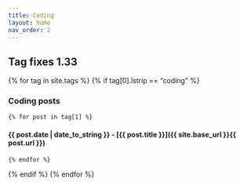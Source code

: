 ```yaml
---
title: Coding
layout: home
nav_order: 2
---
```


## Tag fixes 1.33

{% for tag in site.tags %}
  {% if tag[0].lstrip == “coding” %}
### Coding posts
    {% for post in tag[1] %}
#### {{ post.date | date_to_string }} - [{{ post.title }}]({{ site.base_url }}{{ post.url }})
    {% endfor %}
  {% endif %} 
{% endfor %}